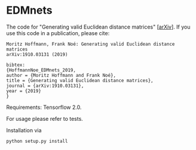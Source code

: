 # EDMnets
The code for "Generating valid Euclidean distance matrices" [[arXiv](https://arxiv.org/abs/1910.03131)].
If you use this code in a publication, please cite:

```text
Moritz Hoffmann, Frank Noé: Generating valid Euclidean distance matrices
arXiv:1910.03131 (2019)

bibtex:
{HoffmannNoe_EDMnets_2019,
author = {Moritz Hoffmann and Frank Noé},
title = {Generating valid Euclidean distance matrices},
journal = {arXiv:1910.03131},
year = {2019}
}
```

Requirements: Tensorflow 2.0.

For usage please refer to tests.

Installation via

```
python setup.py install
```
